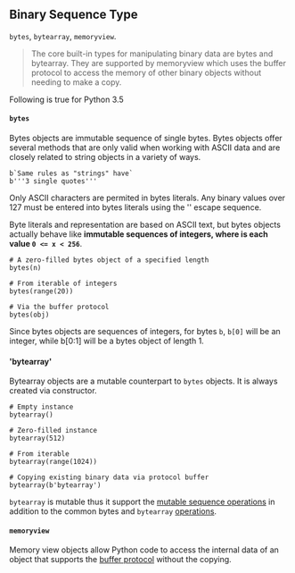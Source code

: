 ## Binary Sequence Type

`bytes`, `bytearray`, `memoryview`.

>The core built-in types for manipulating binary data are bytes and bytearray. They are supported by memoryview which uses the buffer protocol to access the memory of other binary objects without needing to make a copy.

Following is true for Python 3.5

#### `bytes`
Bytes objects are immutable sequence of single bytes. Bytes objects offer several methods that are only valid when working with ASCII data and are closely related to string objects in a variety of ways.

```
b`Same rules as "strings" have`
b'''3 single quotes'''
```

Only ASCII characters are permited in bytes literals. Any binary values over 127 must be entered into bytes literals using the '\' escape sequence.

Byte literals and representation are based on ASCII text, but bytes objects actually behave like **immutable sequences of integers, where is each value `0 <= x < 256`**.

```
# A zero-filled bytes object of a specified length
bytes(n)

# From iterable of integers
bytes(range(20))

# Via the buffer protocol
bytes(obj)
```

Since bytes objects are sequences of integers, for bytes `b`, `b[0]` will be an integer, while b[0:1] will be a bytes object of length 1.


#### 'bytearray'
Bytearray objects are a mutable counterpart to `bytes` objects. It is always created via constructor.

```
# Empty instance
bytearray()

# Zero-filled instance
bytearray(512)

# From iterable
bytearray(range(1024))

# Copying existing binary data via protocol buffer
bytearray(b'bytearray')
```

`bytearray` is mutable thus it support the [mutable sequence operations](https://docs.python.org/3.5/library/stdtypes.html?highlight=bytearray#typesseq-mutable) in addition to the common bytes and `bytearray` [operations](https://docs.python.org/3.5/library/stdtypes.html?highlight=bytearray#bytes-methods).


#### `memoryview`
Memory view objects allow Python code to access the internal data of an object that supports the [buffer protocol](https://docs.python.org/3.5/c-api/buffer.html#bufferobjects) without the copying.
